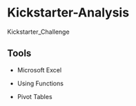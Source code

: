 # Kickstarter-Analysis
Kickstarter_Challenge

## Tools
- Microsoft Excel

- Using Functions

- Pivot Tables


